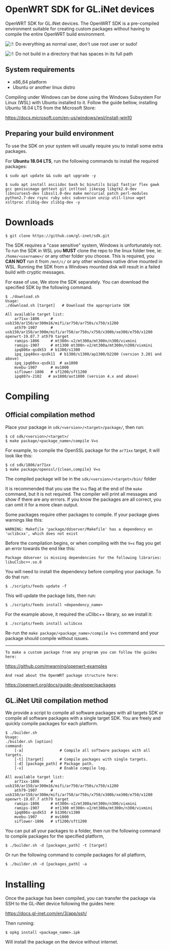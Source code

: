 # OpenWRT SDK for GL.iNet devices

OpenWRT SDK for GL.iNet devices. The OpenWRT SDK is a pre-compiled environment suitable for creating custom packages without having to compile the entire OpenWRT build environment. 

  ![:!:](https://openwrt.org/lib/images/smileys/icon_exclaim.gif) Do everything as normal user, don't use root user or sudo!

  ![:!:](https://openwrt.org/lib/images/smileys/icon_exclaim.gif) Do not build in a directory that has spaces in its full path 

## System requirements

- x86_64 platform
- Ubuntu or another linux distro

Compiling under Windows can be done using the Windows Subsystem For Linux (WSL) with Ubuntu installed to it. Follow the guide bellow, installing Ubuntu 18.04 LTS from the Microsoft Store: 

 https://docs.microsoft.com/en-us/windows/wsl/install-win10

## Preparing your build environment

To use the SDK on your system will usually require you to install some extra packages.

For **Ubuntu 18.04 LTS**, run the following commands to install the required packages:

```
$ sudo apt update && sudo apt upgrade -y
```
```
$ sudo apt install asciidoc bash bc binutils bzip2 fastjar flex gawk gcc genisoimage gettext git intltool jikespg libgtk2.0-dev libncurses5-dev libssl1.0-dev make mercurial patch perl-modules python2.7-dev rsync ruby sdcc subversion unzip util-linux wget xsltproc zlib1g-dev zlib1g-dev -y
```

# Downloads

```
$ git clone https://github.com/gl-inet/sdk.git
```

The SDK requires a "case sensitive" system, Windows is unfortunately not. To run the SDK in WSL you **MUST** clone the repo to the linux folder tree, ie: `/home/<username>/` or any other folder you choose. This is required, you **CAN NOT** run it from `/mnt/c/` or any other windows native drive mounted in WSL. Running the SDK from a Windows mounted disk will result in a failed build with cryptic messages. 

For ease of use, We store the SDK separately. You can download the specified SDK by the following command.

```
$ ./download.sh 
Usage: 
./download.sh [target]   # Download the appropriate SDK

All available target list:
    ar71xx-1806     # usb150/ar150/ar300m16/mifi/ar750/ar750s/x750/x1200
    ath79-1907      # usb150/ar150/ar300m/mifi/ar750/ar750s/x750/x300b/xe300/e750/x1200 openwrt-19.07.7 ath79 target
    ramips-1806     # mt300n-v2/mt300a/mt300n/n300/vixmini
    ramips-1907     # mt1300 mt300n-v2/mt300a/mt300n/n300/vixmini
    ipq806x-qsdk53  # b1300/s1300
    ipq_ipq40xx-qsdk11  # b1300/s1300/ap1300/b2200 (version 3.201 and above)
    ipq_ipq60xx-qsdk11  # ax1800
    mvebu-1907      # mv1000
    siflower-1806   # sf1200/sft1200
    ipq807x-2102   # ax1800/axt1800 (version 4.x and above)
```

# Compiling

## Official compilation method

Place your package in `sdk/<version>/<target>/package/`, then run:

```
$ cd sdk/<version>/<target>/
$ make package/<package_name>/compile V=s
```

For example, to compile the OpenSSL package for the `ar71xx` target, it will look like this:

```
$ cd sdk/1806/ar71xx
$ make package/openssl/{clean,compile} V=s
```

The compiled package will be in the `sdk/<version>/<target>/bin/` folder

It is recommended that you use the `V=s` flag at the end of the `make` command, but it is not required. The compiler will print all messages and show if there are any errrors. If you know the packages are all correct, you can omit it for a more clean output.

Some packages require other packages to compile. If your package gives warnings like this:

```
WARNING: Makefile 'package/ddserver/Makefile' has a dependency on 'uclibcxx', which does not exist
```

Before the compilation begins, or when compiling with the `V=s` flag you get an error towards the end like this:

```
Package ddserver is missing dependencies for the following libraries:
libuClibc++.so.0
```

You will need to install the dependency before compiling your package. To do that run:

```
$ ./scripts/feeds update -f
```

This will update the package lists, then run:

```
$ ./scripts/feeds install <dependency_name>
```

For the example above, it required the uClibc++ library, so we install it:

```
$ ./scripts/feeds install uclibcxx
```

Re-run the `make package/<package_name>/compile V=s` command and your package should compile without issues.

------

```
To make a custom package from any program you can follow the guides here:
```

https://github.com/mwarning/openwrt-examples

```
And read about the OpenWRT package structure here:
```

https://openwrt.org/docs/guide-developer/packages

## GL.iNet Util compilation method

We provide a script to compile all software packages with all targets SDK or compile all software packages with a single target SDK. You are freely and quickly compile packages for each platform.

```
$ ./builder.sh 
Usage: 
./builder.sh [option]
command:
    [-a]                # Compile all software packages with all targets.
    [-t] [target]       # Compile packages with single targets.
    [-d] [package_path] # Package path.
    [-v]                # Enable compile log.

All available target list:
    ar71xx-1806     # usb150/ar150/ar300m16/mifi/ar750/ar750s/x750/x1200
    ath79-1907      # usb150/ar150/ar300m/mifi/ar750/ar750s/x750/x300b/xe300/e750/x1200 openwrt-19.07.7 ath79 target
    ramips-1806     # mt300n-v2/mt300a/mt300n/n300/vixmini
    ramips-1907     # mt1300 mt300n-v2/mt300a/mt300n/n300/vixmini
    ipq806x-qsdk53  # b1300/s1300
    mvebu-1907      # mv1000
    siflower-1806   # sf1200/sft1200
```

You can put all your packages to a folder, then run the following command to compile packages for the specified platform,

```
$ ./builder.sh -d [packages_path] -t [target]
```

Or run the following command to compile packages for all platform,

```
$ ./builder.sh -d [packages_path] -a
```

# Installing

Once the package has been compiled, you can transfer the package via SSH to the GL-iNet device following the guides here:

https://docs.gl-inet.com/en/3/app/ssh/

Then running:

```
$ opkg install <package_name>.ipk
```

 Will install the package on the device without internet. 
